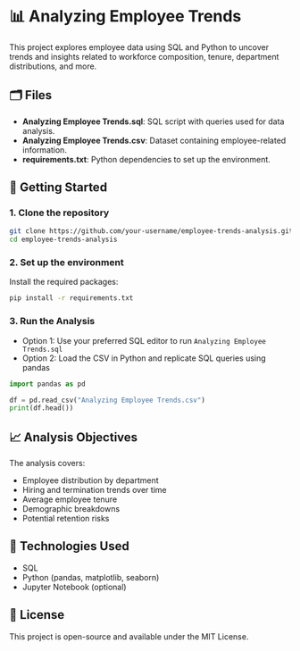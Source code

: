 # 📊 Analyzing Employee Trends

This project explores employee data using SQL and Python to uncover trends and insights related to workforce composition, tenure, department distributions, and more.

## 🗂️ Files

- **Analyzing Employee Trends.sql**: SQL script with queries used for data analysis.
- **Analyzing Employee Trends.csv**: Dataset containing employee-related information.
- **requirements.txt**: Python dependencies to set up the environment.

## 🚀 Getting Started

### 1. Clone the repository

```bash
git clone https://github.com/your-username/employee-trends-analysis.git
cd employee-trends-analysis
```

### 2. Set up the environment

Install the required packages:

```bash
pip install -r requirements.txt
```

### 3. Run the Analysis

- Option 1: Use your preferred SQL editor to run `Analyzing Employee Trends.sql`
- Option 2: Load the CSV in Python and replicate SQL queries using pandas

```python
import pandas as pd

df = pd.read_csv("Analyzing Employee Trends.csv")
print(df.head())
```

## 📈 Analysis Objectives

The analysis covers:

- Employee distribution by department
- Hiring and termination trends over time
- Average employee tenure
- Demographic breakdowns
- Potential retention risks

## 🧰 Technologies Used

- SQL
- Python (pandas, matplotlib, seaborn)
- Jupyter Notebook (optional)

## 📝 License

This project is open-source and available under the MIT License.
